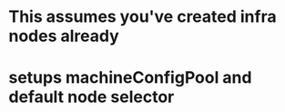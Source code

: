 # This assumes you've created infra nodes already
# setups machineConfigPool and default node selector
